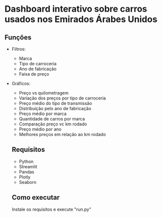 ﻿# Dashboard interativo sobre carros usados nos Emirados Árabes Unidos

## Funções

- Filtros:
  - Marca
  - Tipo de carroceria
  - Ano de fabricação
  - Faixa de preço

- Gráficos:
  - Preço vs quilometragem
  - Variação dos preços por tipo de carroceria
  - Preço médio do tipo de transmissão
  - Distribuição pelo ano de fabricação
  - Preço médio por marca
  - Quantidade de carros por marca
  - Comparação preço vc km rodado
  - Preço médio por ano
  - Melhores preços em relação ao km rodado

  ## Requisitos

  - Python
  - Streamlit
  - Pandas
  - Plotly
  - Seaborn

  ## Como executar

  Instale os requisitos e execute "run.py"
